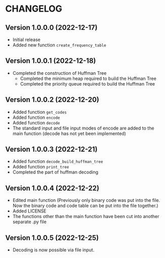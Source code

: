 CHANGELOG
=========

Version 1.0.0.0 (2022-12-17)
--------------------------
- Initial release
- Added new function `create_frequency_table`

Version 1.0.0.1 (2022-12-18)
--------------------------
- Completed the construction of Huffman Tree
    + Completed the minimum heap required to build the Huffman Tree
    + Completed the priority queue required to build the Huffman Tree

Version 1.0.0.2 (2022-12-20)
--------------------------
- Added function `get_codes`
- Added function `encode`
- Added function `decode`
- The standard input and file input modes of encode are added to the main function (decode has not yet been implemented)

Version 1.0.0.3 (2022-12-21)
--------------------------
- Added function `decode_build_huffman_tree`
- Added function `print_tree`
- Completed the part of huffman decoding

Version 1.0.0.4 (2022-12-22)
--------------------------
- Edited main function (Previously only binary code was put into the file. Now the binary code and code table can be put into the file together.)
- Added LICENSE
- The functions other than the main function have been cut into another separate .py file

Version 1.0.0.5 (2022-12-25)
--------------------------
- Decoding is now possible via file input.